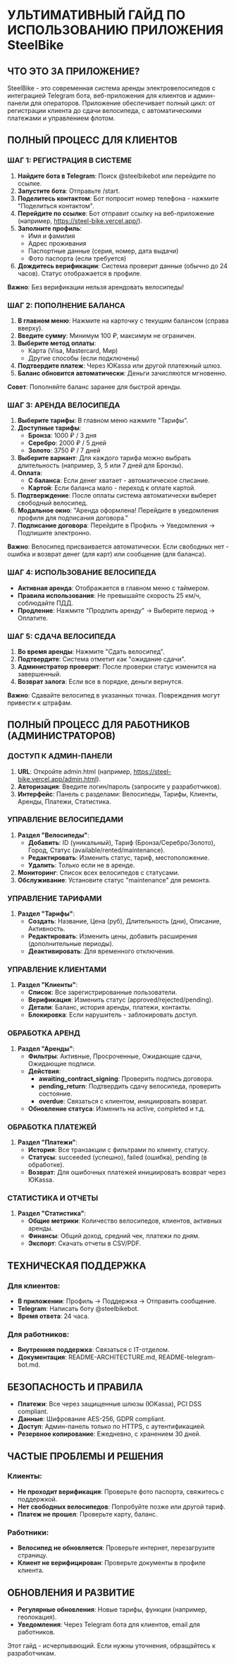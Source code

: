 # УЛЬТИМАТИВНЫЙ ГАЙД ПО ИСПОЛЬЗОВАНИЮ ПРИЛОЖЕНИЯ SteelBike

## ЧТО ЭТО ЗА ПРИЛОЖЕНИЕ?

SteelBike - это современная система аренды электровелосипедов с интеграцией Telegram бота, веб-приложения для клиентов и админ-панели для операторов. Приложение обеспечивает полный цикл: от регистрации клиента до сдачи велосипеда, с автоматическими платежами и управлением флотом.

## ПОЛНЫЙ ПРОЦЕСС ДЛЯ КЛИЕНТОВ

### ШАГ 1: РЕГИСТРАЦИЯ В СИСТЕМЕ

1. **Найдите бота в Telegram**: Поиск @steelbikebot или перейдите по ссылке.
2. **Запустите бота**: Отправьте /start.
3. **Поделитесь контактом**: Бот попросит номер телефона - нажмите "Поделиться контактом".
4. **Перейдите по ссылке**: Бот отправит ссылку на веб-приложение (например, https://steel-bike.vercel.app/).
5. **Заполните профиль**:
   - Имя и фамилия
   - Адрес проживания
   - Паспортные данные (серия, номер, дата выдачи)
   - Фото паспорта (если требуется)
6. **Дождитесь верификации**: Система проверит данные (обычно до 24 часов). Статус отображается в профиле.

**Важно**: Без верификации нельзя арендовать велосипеды!

### ШАГ 2: ПОПОЛНЕНИЕ БАЛАНСА

1. **В главном меню**: Нажмите на карточку с текущим балансом (справа вверху).
2. **Введите сумму**: Минимум 100 ₽, максимум не ограничен.
3. **Выберите метод оплаты**:
   - Карта (Visa, Mastercard, Мир)
   - Другие способы (если подключены)
4. **Подтвердите платеж**: Через ЮKassa или другой платежный шлюз.
5. **Баланс обновится автоматически**: Деньги зачисляются мгновенно.

**Совет**: Пополняйте баланс заранее для быстрой аренды.

### ШАГ 3: АРЕНДА ВЕЛОСИПЕДА

1. **Выберите тарифы**: В главном меню нажмите "Тарифы".
2. **Доступные тарифы**:
   - **Бронза**: 1000 ₽ / 3 дня
   - **Серебро**: 2000 ₽ / 5 дней
   - **Золото**: 3750 ₽ / 7 дней
3. **Выберите вариант**: Для каждого тарифа можно выбрать длительность (например, 3, 5 или 7 дней для Бронзы).
4. **Оплата**:
   - **С баланса**: Если денег хватает - автоматическое списание.
   - **Картой**: Если баланса мало - переход к оплате картой.
5. **Подтверждение**: После оплаты система автоматически выберет свободный велосипед.
6. **Модальное окно**: "Аренда оформлена! Перейдите в уведомления профиля для подписания договора."
7. **Подписание договора**: Перейдите в Профиль -> Уведомления -> Подпишите электронно.

**Важно**: Велосипед присваивается автоматически. Если свободных нет - ошибка и возврат денег (для карт) или сообщение (для баланса).

### ШАГ 4: ИСПОЛЬЗОВАНИЕ ВЕЛОСИПЕДА

- **Активная аренда**: Отображается в главном меню с таймером.
- **Правила использования**: Не превышайте скорость 25 км/ч, соблюдайте ПДД.
- **Продление**: Нажмите "Продлить аренду" -> Выберите период -> Оплатите.

### ШАГ 5: СДАЧА ВЕЛОСИПЕДА

1. **Во время аренды**: Нажмите "Сдать велосипед".
2. **Подтвердите**: Система отметит как "ожидание сдачи".
3. **Администратор проверит**: После проверки статус изменится на завершенный.
4. **Возврат залога**: Если все в порядке, деньги вернутся.

**Важно**: Сдавайте велосипед в указанных точках. Повреждения могут привести к штрафам.

## ПОЛНЫЙ ПРОЦЕСС ДЛЯ РАБОТНИКОВ (АДМИНИСТРАТОРОВ)

### ДОСТУП К АДМИН-ПАНЕЛИ

1. **URL**: Откройте admin.html (например, https://steel-bike.vercel.app/admin.html).
2. **Авторизация**: Введите логин/пароль (запросите у разработчиков).
3. **Интерфейс**: Панель с разделами: Велосипеды, Тарифы, Клиенты, Аренды, Платежи, Статистика.

### УПРАВЛЕНИЕ ВЕЛОСИПЕДАМИ

1. **Раздел "Велосипеды"**:
   - **Добавить**: ID (уникальный), Тариф (Бронза/Серебро/Золото), Город, Статус (available/rented/maintenance).
   - **Редактировать**: Изменить статус, тариф, местоположение.
   - **Удалить**: Только если не в аренде.
2. **Мониторинг**: Список всех велосипедов с статусами.
3. **Обслуживание**: Установите статус "maintenance" для ремонта.

### УПРАВЛЕНИЕ ТАРИФАМИ

1. **Раздел "Тарифы"**:
   - **Создать**: Название, Цена (руб), Длительность (дни), Описание, Активность.
   - **Редактировать**: Изменить цены, добавить расширения (дополнительные периоды).
   - **Деактивировать**: Для временного отключения.

### УПРАВЛЕНИЕ КЛИЕНТАМИ

1. **Раздел "Клиенты"**:
   - **Список**: Все зарегистрированные пользователи.
   - **Верификация**: Изменить статус (approved/rejected/pending).
   - **Детали**: Баланс, история аренды, платежи, контакты.
   - **Блокировка**: Если нарушитель - заблокировать доступ.

### ОБРАБОТКА АРЕНД

1. **Раздел "Аренды"**:
   - **Фильтры**: Активные, Просроченные, Ожидающие сдачи, Ожидающие подписи.
   - **Действия**:
     - **awaiting_contract_signing**: Проверить подпись договора.
     - **pending_return**: Подтвердить сдачу велосипеда, проверить состояние.
     - **overdue**: Связаться с клиентом, инициировать возврат.
   - **Обновление статуса**: Изменить на active, completed и т.д.

### ОБРАБОТКА ПЛАТЕЖЕЙ

1. **Раздел "Платежи"**:
   - **История**: Все транзакции с фильтрами по клиенту, статусу.
   - **Статусы**: succeeded (успешно), failed (ошибка), pending (в обработке).
   - **Возврат**: Для ошибочных платежей инициировать возврат через ЮKassa.

### СТАТИСТИКА И ОТЧЕТЫ

1. **Раздел "Статистика"**:
   - **Общие метрики**: Количество велосипедов, клиентов, активных аренды.
   - **Финансы**: Общий доход, средний чек, платежи по дням.
   - **Экспорт**: Скачать отчеты в CSV/PDF.

## ТЕХНИЧЕСКАЯ ПОДДЕРЖКА

### Для клиентов:
- **В приложении**: Профиль -> Поддержка -> Отправить сообщение.
- **Telegram**: Написать боту @steelbikebot.
- **Время ответа**: 24 часа.

### Для работников:
- **Внутренняя поддержка**: Связаться с IT-отделом.
- **Документация**: README-ARCHITECTURE.md, README-telegram-bot.md.

## БЕЗОПАСНОСТЬ И ПРАВИЛА

- **Платежи**: Все через защищенные шлюзы (ЮKassa), PCI DSS compliant.
- **Данные**: Шифрование AES-256, GDPR compliant.
- **Доступ**: Админ-панель только по HTTPS, с аутентификацией.
- **Резервное копирование**: Ежедневно, с хранением 30 дней.

## ЧАСТЫЕ ПРОБЛЕМЫ И РЕШЕНИЯ

### Клиенты:
- **Не проходит верификация**: Проверьте фото паспорта, свяжитесь с поддержкой.
- **Нет свободных велосипедов**: Попробуйте позже или другой тариф.
- **Платеж не прошел**: Проверьте карту, баланс.

### Работники:
- **Велосипед не обновляется**: Проверьте интернет, перезагрузите страницу.
- **Клиент не верифицирован**: Проверьте документы в профиле клиента.

## ОБНОВЛЕНИЯ И РАЗВИТИЕ

- **Регулярные обновления**: Новые тарифы, функции (например, геолокация).
- **Уведомления**: Через Telegram бота для клиентов, email для работников.

Этот гайд - исчерпывающий. Если нужны уточнения, обращайтесь к разработчикам.